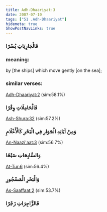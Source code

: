 ```yaml
---
title: Adh-Dhaariyat:3
date: 2007-07-10
tags: ["51 .Adh-Dhaariyat"]
hidemeta: true 
ShowPostNavLinks: true 
---
```

### فَالْجَارِيَاتِ يُسْرًا
### meaning: 
by [the ships] which move gently [on the sea];
### similar verses: 

[Adh-Dhaariyat:2](/51/2) (sim:58.1%)

### فَالْحَامِلَاتِ وِقْرًا

[Ash-Shura:32](/42/32) (sim:57.2%)

### وَمِنْ آيَاتِهِ الْجَوَارِ فِي الْبَحْرِ كَالْأَعْلَامِ

[An-Naazi'aat:3](/79/3) (sim:56.7%)

### وَالسَّابِحَاتِ سَبْحًا

[At-Tur:6](/52/6) (sim:56.4%)

### وَالْبَحْرِ الْمَسْجُورِ

[As-Saaffaat:2](/37/2) (sim:53.7%)

### فَالزَّاجِرَاتِ زَجْرًا
